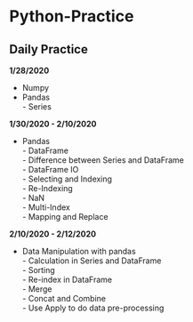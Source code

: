 # Python-Practice
## Daily Practice 

**1/28/2020**
- Numpy  
- Pandas   
       - Series  

**1/30/2020 - 2/10/2020**
- Pandas  
       - DataFrame  
       - Difference between Series and DataFrame  
       - DataFrame IO  
       - Selecting and Indexing  
       - Re-Indexing  
       - NaN  
       - Multi-Index  
       - Mapping and Replace  
       
**2/10/2020 - 2/12/2020**  
- Data Manipulation with pandas  
       - Calculation in Series and DataFrame  
       - Sorting  
       - Re-index in DataFrame  
       - Merge  
       - Concat and Combine  
       - Use Apply to do data pre-processing

